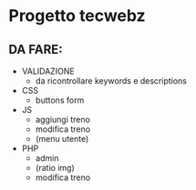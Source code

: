 # Progetto tecwebz
## DA FARE:
* VALIDAZIONE
  * da ricontrollare keywords e descriptions
* CSS
  * buttons form
* JS
  * aggiungi treno 
  * modifica treno
  * (menu utente)
* PHP
  * admin
  * (ratio img)
  * modifica treno